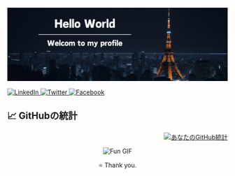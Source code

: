 <!-- ヘッダー画像やバナー -->
<p align="center">
  <img src="./githubHelloWorld.png" alt="ヘッダー画像">
</p>

<!-- ソーシャルメディアのバッジ -->
<p align="left">
  <!-- LinkedIn -->
  <a href="https://www.linkedin.com/in/imaikosuke/">
    <img alt="LinkedIn" src="https://img.shields.io/badge/LinkedIn-black?style=flat&logo=linkedin&logoColor=white">
  </a>
  <!-- Twitter -->
  <a href="https://twitter.com/imai_code">
    <img alt="Twitter" src="https://img.shields.io/badge/X(Twitter)-black?style=flat&logo=twitter&logoColor=white">
  </a>
  <!-- Facebook -->
  <a href="https://www.facebook.com/profile.php?id=61553206050572">
    <img alt="Facebook" src="https://img.shields.io/badge/Facebook-black?style=flat&logo=facebook&logoColor=white">
  </a>
</p>

<!-- GitHubの統計 -->
## 📈 GitHubの統計

<p align="right">
  <a href="https://github.com/imaikosuke">
    <img src="https://github-readme-stats.vercel.app/api?username=imaikosuke&show_icons=true&theme=vue" alt="あなたのGitHub統計">
  </a>
</p>

<!-- フッター -->
<p align="center">
  <!-- GIFや画像などで装飾が可能 -->
  <img src="path_to_your_fun_gif.gif" width="50%" alt="Fun GIF">
</p>

<!-- 最後に、フッターとして感謝のメッセージなどを -->
<p align="center">⭐️ Thank you.</p>
